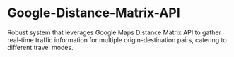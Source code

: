 # Google-Distance-Matrix-API
Robust system that leverages Google Maps Distance Matrix API to gather real-time traffic information for multiple origin-destination pairs, catering to different travel modes.
